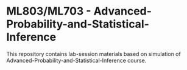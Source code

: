 

# ML803/ML703 - Advanced-Probability-and-Statistical-Inference


This repository contains lab-session materials based on simulation of Advanced-Probability-and-Statistical-Inference course. 


